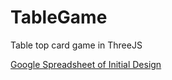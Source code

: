 # TableGame
Table top card game in ThreeJS

[Google Spreadsheet of Initial Design](https://docs.google.com/spreadsheets/d/11sInl83tJxvvBEyaJfJNf6q3L_mtNxEC0v1VXl1pL2c/edit#gid=0)

